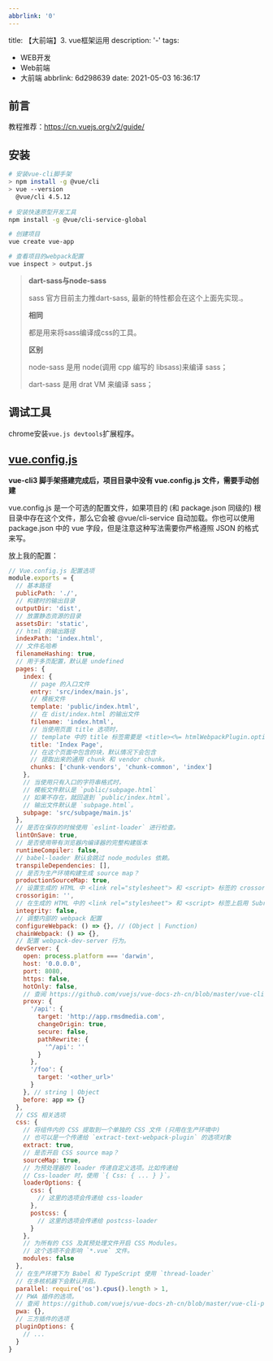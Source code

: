 ```yaml
---
abbrlink: '0'
---
```

title: 【大前端】3. vue框架运用
description: '-'
tags:
  - WEB开发
  - Web前端
  - 大前端
abbrlink: 6d298639
date: 2021-05-03 16:36:17

## 前言

教程推荐：https://cn.vuejs.org/v2/guide/



## 安装

```bash
# 安装vue-cli脚手架
> npm install -g @vue/cli
> vue --version
  @vue/cli 4.5.12
  
# 安装快速原型开发工具
npm install -g @vue/cli-service-global

# 创建项目
vue create vue-app

# 查看项目的webpack配置
vue inspect > output.js
```

> **dart-sass与node-sass**
>
> sass 官方目前主力推dart-sass, 最新的特性都会在这个上面先实现.。
>
> **相同**
>
> 都是用来将sass编译成css的工具。
>
> **区别**
>
> node-sass 是用 node(调用 cpp 编写的 libsass)来编译 sass；
>
> dart-sass 是用 drat VM 来编译 sass；



## 调试工具

chrome安装`vue.js devtools`扩展程序。



## [vue.config.js](https://cli.vuejs.org/zh/config/#publicpath)

**vue-cli3 脚手架搭建完成后，项目目录中没有 vue.config.js 文件，需要手动创建**

vue.config.js 是一个可选的配置文件，如果项目的 (和 package.json 同级的) 根目录中存在这个文件，那么它会被 @vue/cli-service 自动加载。你也可以使用package.json 中的 vue 字段，但是注意这种写法需要你严格遵照 JSON 的格式来写。



放上我的配置：

```javascript
// Vue.config.js 配置选项
module.exports = {
  // 基本路径
  publicPath: './',
  // 构建时的输出目录
  outputDir: 'dist',
  // 放置静态资源的目录
  assetsDir: 'static',
  // html 的输出路径
  indexPath: 'index.html',
  // 文件名哈希
  filenameHashing: true,
  // 用于多页配置，默认是 undefined
  pages: {
    index: {
      // page 的入口文件
      entry: 'src/index/main.js',
      // 模板文件
      template: 'public/index.html',
      // 在 dist/index.html 的输出文件
      filename: 'index.html',
      // 当使用页面 title 选项时，
      // template 中的 title 标签需要是 <title><%= htmlWebpackPlugin.options.title %></title>
      title: 'Index Page',
      // 在这个页面中包含的块，默认情况下会包含
      // 提取出来的通用 chunk 和 vendor chunk。
      chunks: ['chunk-vendors', 'chunk-common', 'index']
    },
    // 当使用只有入口的字符串格式时，
    // 模板文件默认是 `public/subpage.html`
    // 如果不存在，就回退到 `public/index.html`。
    // 输出文件默认是 `subpage.html`。
    subpage: 'src/subpage/main.js'
  },
  // 是否在保存的时候使用 `eslint-loader` 进行检查。
  lintOnSave: true,
  // 是否使用带有浏览器内编译器的完整构建版本
  runtimeCompiler: false,
  // babel-loader 默认会跳过 node_modules 依赖。
  transpileDependencies: [],
  // 是否为生产环境构建生成 source map？
  productionSourceMap: true,
  // 设置生成的 HTML 中 <link rel="stylesheet"> 和 <script> 标签的 crossorigin 属性。
  crossorigin: '',
  // 在生成的 HTML 中的 <link rel="stylesheet"> 和 <script> 标签上启用 Subresource Integrity (SRI)。
  integrity: false,
  // 调整内部的 webpack 配置
  configureWebpack: () => {}, // (Object | Function)
  chainWebpack: () => {},
  // 配置 webpack-dev-server 行为。
  devServer: {
    open: process.platform === 'darwin',
    host: '0.0.0.0',
    port: 8080,
    https: false,
    hotOnly: false,
    // 查阅 https://github.com/vuejs/vue-docs-zh-cn/blob/master/vue-cli/cli-service.md#配置代理
    proxy: {
      '/api': {
        target: 'http://app.rmsdmedia.com',
        changeOrigin: true,
        secure: false,
        pathRewrite: {
          '^/api': ''
        }
      },
      '/foo': {
        target: '<other_url>'
      }
    }, // string | Object
    before: app => {}
  },
  // CSS 相关选项
  css: {
    // 将组件内的 CSS 提取到一个单独的 CSS 文件 (只用在生产环境中)
    // 也可以是一个传递给 `extract-text-webpack-plugin` 的选项对象
    extract: true,
    // 是否开启 CSS source map？
    sourceMap: true,
    // 为预处理器的 loader 传递自定义选项。比如传递给
    // Css-loader 时，使用 `{ Css: { ... } }`。
    loaderOptions: {
      css: {
        // 这里的选项会传递给 css-loader
      },
      postcss: {
        // 这里的选项会传递给 postcss-loader
      }
    },
    // 为所有的 CSS 及其预处理文件开启 CSS Modules。
    // 这个选项不会影响 `*.vue` 文件。
    modules: false
  },
  // 在生产环境下为 Babel 和 TypeScript 使用 `thread-loader`
  // 在多核机器下会默认开启。
  parallel: require('os').cpus().length > 1,
  // PWA 插件的选项。
  // 查阅 https://github.com/vuejs/vue-docs-zh-cn/blob/master/vue-cli-plugin-pwa/README.md
  pwa: {},
  // 三方插件的选项
  pluginOptions: {
    // ...
  }
}
```

